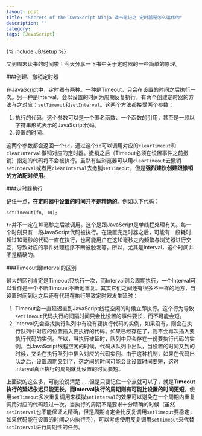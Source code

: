 ```yaml
---
layout: post
title: "Secrets of the JavaScript Ninja 读书笔记之 定时器是怎么运作的"
description: ""
category: 
tags: [JavaScript]
---
```

{% include JB/setup %}

又到周末读书的时间啦！今天分享一下书中关于定时器的一些简单的原理。

###创建、撤销定时器

在JavaScript中，定时器有两种。一种是Timeout，只会在设置的时间之后执行一次。另一种是Interval，会以设置的时间为周期反复执行。有两个创建定时器的方法与之对应：`setTimeout`和`setInterval`。这两个方法都接受两个参数：

1. 执行的代码，这个参数可以是一个匿名函数、一个函数的引用，甚至是一段以字符串形式表示的JavaScript代码。
2. 设置的时间。

这两个参数都会返回一个`id`，通过这个`id`可以调用对应的`clearTimeout`和`clearInterval`撤销对应的定时器。撤销之后（Timeout必须在设置事件之前撤销）指定的代码将不会被执行。虽然有些浏览器可以用`clearTimeout`去撤销`setInterval`或者用`clearInterval`去撤销`setTimeout`，但是**强烈建议创建跟撤销的方法配对使用**。

###定时器执行

记住一点，**在定时器中设置的时间并不是精确的**。例如以下代码：

    setTimeout(fn, 10);

`fn`并不一定在10毫秒之后被调用。这个是跟JavaScript是单线程处理有关。每一个时刻只有一段JavaScript代码被执行。在设置完定时器之后，可能有一段耗时超过10毫秒的代码一直在执行，也可能用户在这10毫秒之内频繁与浏览器进行交互，导致对应的事件处理程序不断被触发等。所以，尤其是Interval，这个时间并不是精确的。

###Timeout跟Interval的区别

最大的区别肯定是Timeout只执行一次，而Interval则会周期执行，一个Interval可以看作是一个不断Timouet不断地重复。其实它们之间还有很多不一样的地方，当设置时间到达之后还有代码在执行导致定时器发生延时：

1. Timeout会一直延迟直到JavaScript线程空闲的时候立即执行。这个行为导致`setTimeout`代码执行的间隔时间只会比设置的事件要长，而不可能会短。
2. Interval先会查找执行队列中有没有要执行代码的实例，如果没有，则会在执行队列中对应的位置插入要执行的代码。如果已经存在了，则不会再次插入要执行代码的实例。所以，当执行被延时，队列中只会存在一份要执行代码的实例。当JavaScript线程空闲的时候，代码从队列中出队，当设置的时间又到的时候，又会在执行队列中插入对应的代码实例。由于这种机制，如果在代码出队之后，设置周期又到了，这之间的时间可能会比设置时间要短，这时Interval真正执行的周期就比设置的时间要短。

上面说的这么多，可能没说清楚……但是只要记住一个点就可以了，就是**Timeout执行的延迟永远只能更长，而Interval执行的周期则有可能比设置的时间更短**。使用`setTimeout`多次重复调用来模拟`setInterval`的效果可以避免在一个周期内重复调用对应的代码超过一次，当执行的周期不是要求十分精确的时候（虽然`setInterval`也不能保证太精确，但是周期肯定会比反复调用`setTimeout`要稳定，如果代码能在设置的时间之内执行完），可以考虑使用反复调用`setTimeout`来代替`setInterval`进行周期性的任务。

